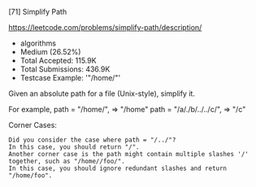[71] Simplify Path  

https://leetcode.com/problems/simplify-path/description/

* algorithms
* Medium (26.52%)
* Total Accepted:    115.9K
* Total Submissions: 436.9K
* Testcase Example:  '"/home/"'

Given an absolute path for a file (Unix-style), simplify it.

For example,
path = "/home/", => "/home"
path = "/a/./b/../../c/", => "/c"

Corner Cases:


	Did you consider the case where path = "/../"?
	In this case, you should return "/".
	Another corner case is the path might contain multiple slashes '/' together, such as "/home//foo/".
	In this case, you should ignore redundant slashes and return "/home/foo".


